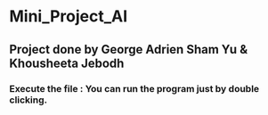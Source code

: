 # Mini_Project_AI

## Project done by George Adrien Sham Yu & Khousheeta Jebodh 

### Execute the file : You can run the program just by double clicking.
